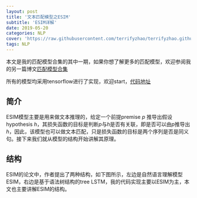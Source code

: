 ```yaml
---
layout: post
title: '文本匹配模型之ESIM'
subtitle: 'ESIM详解'
date: 2019-05-20
categories: NLP
cover: 'https://raw.githubusercontent.com/terrifyzhao/terrifyzhao.github.io/master/assets/img/2019-05-14-%E6%96%87%E6%9C%AC%E5%8C%B9%E9%85%8D%E6%A8%A1%E5%9E%8B%E4%B9%8BDSSM/cover.jpg'
tags: NLP
---
```


本文是我的匹配模型合集的其中一期，如果你想了解更多的匹配模型，欢迎参阅我的另一篇博文[匹配模型合集](https://terrifyzhao.github.io/2019/05/13/%E6%96%87%E6%9C%AC%E5%8C%B9%E9%85%8D%E6%A8%A1%E5%9E%8B%E5%90%88%E9%9B%86.html)

所有的模型均采用tensorflow进行了实现，欢迎start，[代码地址](https://github.com/terrifyzhao/text_matching)

## **简介**

ESIM模型主要是用来做文本推理的，给定一个前提premise $p$ 推导出假设hypothesis $h$，其损失函数的目标是判断$p$与$h$是否有关联，即是否可以由$p$推导出$h$，因此，该模型也可以做文本匹配，只是损失函数的目标是两个序列是否是同义句。接下来我们就从模型的结构开始讲解其原理。


## **结构**

ESIM的论文中，作者提出了两种结构，如下图所示，左边是自然语言理解模型ESIM，右边是基于语法树结构的tree LSTM，我的代码实现主要以ESIM为主，本文也主要讲解ESIM的结构。




